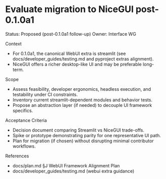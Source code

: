 # Evaluate migration to NiceGUI post-0.1.0a1

Status: Proposed (post-0.1.0a1 follow-up)
Owner: Interface WG

Context
- For 0.1.0a1, the canonical WebUI extra is streamlit (see docs/developer_guides/testing.md and pyproject extras alignment).
- NiceGUI offers a richer desktop-like UI and may be preferable long-term.

Scope
- Assess feasibility, developer ergonomics, headless execution, and testability under CI constraints.
- Inventory current streamlit-dependent modules and behavior tests.
- Propose an abstraction layer (if needed) to decouple UI framework specifics.

Acceptance Criteria
- Decision document comparing Streamlit vs NiceGUI trade-offs.
- Spike or prototype demonstrating parity for one representative UI path.
- Plan for migration (if chosen) without disrupting minimal contributor workflows.

References
- docs/plan.md §J WebUI Framework Alignment Plan
- docs/developer_guides/testing.md (webui extra guidance)
